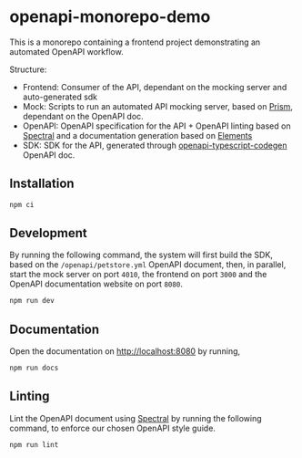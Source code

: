 # openapi-monorepo-demo

This is a monorepo containing a frontend project demonstrating an automated OpenAPI workflow.

Structure:

- Frontend: Consumer of the API, dependant on the mocking server and auto-generated sdk
- Mock: Scripts to run an automated API mocking server, based on [Prism](https://stoplight.io/open-source/prism), dependant on the OpenAPI doc.
- OpenAPI: OpenAPI specification for the API + OpenAPI linting based on [Spectral](https://stoplight.io/open-source/spectral) and a documentation generation based on [Elements](https://stoplight.io/open-source/elements)
- SDK: SDK for the API, generated through [openapi-typescript-codegen](https://github.com/ferdikoomen/openapi-typescript-codegen) OpenAPI doc.

## Installation

```bash
npm ci
```

## Development

By running the following command, the system will first build the SDK, based on the `/openapi/petstore.yml` OpenAPI document, then, in parallel, start the mock server on port `4010`, the frontend on port `3000` and the OpenAPI documentation website on port `8080`.

```bash
npm run dev
```

## Documentation

Open the documentation on [http://localhost:8080](http://localhost:8080) by running,

```bash
npm run docs
```

## Linting

Lint the OpenAPI document using [Spectral](https://stoplight.io/open-source/spectral) by running the following command, to enforce our chosen OpenAPI style guide.

```bash
npm run lint
```
